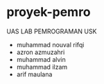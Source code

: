 # proyek-pemro
UAS LAB PEMROGRAMAN USK
- muhammad nouval rifqi
- azron azmuzahri
- muhammad alvin
- muhammad ilzam
- arif maulana
